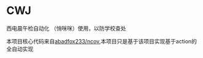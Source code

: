 # CWJ
西电晨午检自动化
（悄咪咪）使用，以防学校查处

本项目核心代码来自[abadfox233/ncov](https://github.com/abadfox233/ncov),本项目只是基于该项目实现基于action的全自动实现
